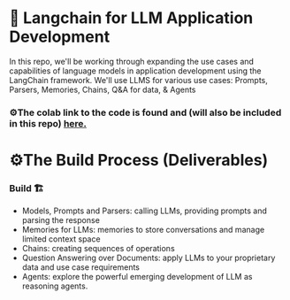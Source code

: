 # 🤖 Langchain for LLM Application Development

In this repo, we'll be working through expanding the use cases and capabilities of language models in application development using the LangChain framework. We'll use LLMS for various use cases: Prompts, Parsers, Memories, Chains, Q&A for data, & Agents

### ⚙️The colab link to the code is found and (will also be included in this repo) [here.](https://colab.research.google.com/drive/1Gwaz3slF8Jx5zlkW5_RK3bD43kFchVSX?usp=sharing)

# ⚙️The Build Process (Deliverables)

### Build 🏗️

* Models, Prompts and Parsers: calling LLMs, providing prompts and parsing the response
* Memories for LLMs: memories to store conversations and manage limited context space
* Chains: creating sequences of operations
* Question Answering over Documents: apply LLMs to your proprietary data and use case requirements
* Agents: explore the powerful emerging development of LLM as reasoning agents.
